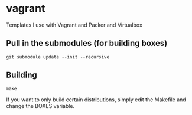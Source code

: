 vagrant
=======

Templates I use with Vagrant and Packer and Virtualbox

## Pull in the submodules (for building boxes)

    git submodule update --init --recursive


## Building

    make

If you want to only build certain distributions, simply edit the Makefile and change the BOXES variable. 
